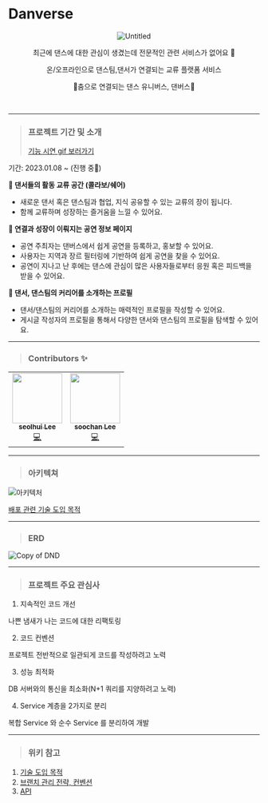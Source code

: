 # Danverse
<div align="center">
  
  ![Untitled](https://user-images.githubusercontent.com/94590894/224463404-7ec9de7b-de2f-4ee1-b2dc-6991ce7945d5.png)
  

최근에 댄스에 대한 관심이 생겼는데 전문적인 관련 서비스가 없어요 🥲

온/오프라인으로 댄스팀,댄서가 연결되는 교류 플랫폼 서비스

🪩춤으로 연결되는 댄스 유니버스, 댄버스💫

</div>

<br>


---

> ### 프로젝트 기간 및 소개 
> [기능 시연 gif 보러가기](https://github.com/dnd-side-project/dnd-8th-1-backend/wiki)

기간: 2023.01.08 ~ (진행 중🏃)

**💃 댄서들의 활동 교류 공간 (콜라보/쉐어)**

- 새로운 댄서 혹은 댄스팀과 협업, 지식 공유할 수 있는 교류의 장이 됩니다.
- 함께 교류하며 성장하는 즐거움을 느낄 수 있어요.

**🎈 연결과 성장이 이뤄지는 공연 정보 페이지**

- 공연 주최자는 댄버스에서 쉽게 공연을 등록하고, 홍보할 수 있어요.
- 사용자는 지역과 장르 필터링에 기반하여 쉽게 공연을 찾을 수 있어요.
- 공연이 지나고 난 후에는 댄스에 관심이 많은 사용자들로부터 응원 혹은 피드백을 받을 수 있어요.

**💫 댄서, 댄스팀의 커리어를 소개하는 프로필**

- 댄서/댄스팀의 커리어를 소개하는 매력적인 프로필을 작성할 수 있어요.
- 게시글 작성자의 프로필을 통해서 다양한 댄서와 댄스팀의 프로필을 탐색할 수 있어요.

---

> ### Contributors ✨

<table>
  <tr>
    <td align="center"><a href="https://github.com/D0ri123"><img src="https://user-images.githubusercontent.com/94590894/224464245-f7f8e9fc-000a-454b-baf9-5aed40c90b7d.jpg" width="100px;" alt=""/><br /><sub><b>seolhui Lee</b></sub></a><br /><a href="https://github.com/dnd-side-project/dnd-8th-1-backend" title="Code">💻</a></td>
    <td align="center"><a href="https://github.com/soochangoforit"><img src="https://user-images.githubusercontent.com/94590894/224464471-7a313d69-1ada-43df-8093-1f4773252a8f.png" width="100px;" alt=""/><br /><sub><b>soochan Lee</b></sub></a><br /><a href="https://github.com/dnd-side-project/dnd-8th-1-backend" title="Code">💻</a></td>
  </tr>
</table>

---
> ### 아키텍쳐
![아키텍처](https://user-images.githubusercontent.com/94590894/224464562-589e15f8-c21e-4b7f-9c55-b8028553cb42.png)

[배포 관련 기술 도입 목적](https://github.com/dnd-side-project/dnd-8th-1-backend/wiki/배포-관련-기술-도입-목적)

---
> ### ERD
![Copy of DND](https://user-images.githubusercontent.com/94590894/224464749-1067b551-d4b4-4838-a4ad-58895057ef62.png)

---
> ### 프로젝트 주요 관심사
1. 지속적인 코드 개선

나쁜 냄새가 나는 코드에 대한 리팩토링

2. 코드 컨벤션

프로젝트 전반적으로 일관되게 코드를 작성하려고 노력

3. 성능 최적화

DB 서버와의 통신을 최소화(N+1 쿼리를 지양하려고 노력)

4. Service 계층을 2가지로 분리

복합 Service 와 순수 Service 를 분리하여 개발

--- 
> ### 위키 참고 
1. [기술 도입 목적](https://github.com/dnd-side-project/dnd-8th-1-backend/wiki/프로젝트-기술-도입-목적)
2. [브랜치 관리 전략, 컨벤션](https://github.com/dnd-side-project/dnd-8th-1-backend/wiki/Convention)
3. [API](https://github.com/dnd-side-project/dnd-8th-1-backend/wiki/API-docs)

